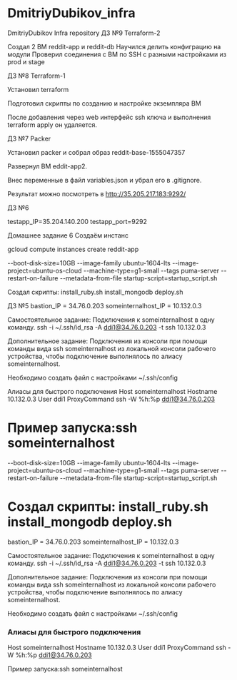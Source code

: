 # DmitriyDubikov_infra
DmitriyDubikov Infra repository
ДЗ №9 Terraform-2

Создал 2 ВМ reddit-app и reddit-db
Научился делить конфиграцию на модули
Проверил соединения с ВМ по SSH с разными настройками из prod и stage


ДЗ №8 Terraform-1

Установил terraform

Подготовил скрипты по созданию и настройке экземпляра ВМ

После добавления через web интерфейс ssh ключа и выполнения terraform apply он удаляется.

ДЗ №7 Packer

Установил packer и собрал образ reddit-base-1555047357

Развернул ВМ eddit-app2.

Внес переменные в файл variables.json и убрал его в .gitignore.

Результат можно посмотреть в http://35.205.217.183:9292/

ДЗ №6

testapp_IP=35.204.140.200 testapp_port=9292

Домашнее задание 6 Создаём инстанс

gcloud compute instances create reddit-app

--boot-disk-size=10GB
--image-family ubuntu-1604-lts
--image-project=ubuntu-os-cloud
--machine-type=g1-small
--tags puma-server
--restart-on-failure --metadata-from-file startup-script=startup_script.sh

Создал скрипты: install_ruby.sh install_mongodb deploy.sh

ДЗ №5
bastion_IP = 34.76.0.203 someinternalhost_IP = 10.132.0.3

Самостоятельное задание: Подключения к someinternalhost в одну команду. ssh -i ~/.ssh/id_rsa -A ddi1@34.76.0.203 -t ssh 10.132.0.3

Дополнительное задание: Подключения из консоли при помощи команды вида ssh someinternalhost из локальной консоли рабочего устройства, чтобы подключение выполнялось по алиасу someinternalhost.

Необходимо создать файл с настройками ~/.ssh/config

Алиасы для быстрого подключения
Host someinternalhost Hostname 10.132.0.3 User ddi1 ProxyCommand ssh -W %h:%p ddi1@34.76.0.203

Пример запуска:ssh someinternalhost
=======
 --boot-disk-size=10GB
 --image-family ubuntu-1604-lts
 --image-project=ubuntu-os-cloud
 --machine-type=g1-small
 --tags puma-server
 --restart-on-failure
 --metadata-from-file startup-script=startup_script.sh

Создал скрипты:
install_ruby.sh
install_mongodb
deploy.sh
=======

bastion_IP = 34.76.0.203
someinternalhost_IP = 10.132.0.3

Самостоятельное задание:
Подключения к someinternalhost в одну команду.
ssh -i ~/.ssh/id_rsa -A ddi1@34.76.0.203 -t ssh 10.132.0.3

Дополнительное задание:
Подключения из консоли при помощи команды вида ssh someinternalhost из локальной
консоли рабочего устройства, чтобы подключение выполнялось по алиасу someinternalhost.

Необходимо создать файл с настройками
~/.ssh/config 

### Алиасы для быстрого подключения ###
Host someinternalhost
     Hostname 10.132.0.3
     User ddi1
     ProxyCommand ssh -W %h:%p ddi1@34.76.0.203

Пример запуска:ssh someinternalhost

